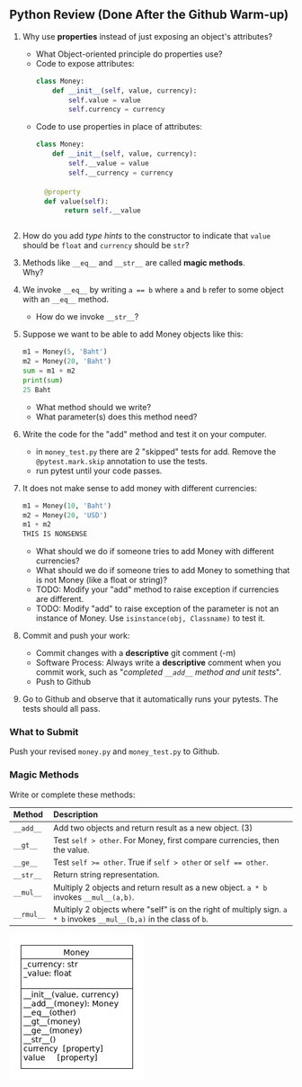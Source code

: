 ## Python Review (Done After the Github Warm-up)

1. Why use **properties** instead of just exposing an object's attributes?
   - What Object-oriented principle do properties use?
   - Code to expose attributes:
     ```python
     class Money:
         def __init__(self, value, currency):
             self.value = value
             self.currency = currency
     ```
   - Code to use properties in place of attributes: 
     ```python
     class Money:
         def __init__(self, value, currency):
             self.__value = value
             self.__currency = currency
    
       @property
       def value(self):
            return self.__value
    ```

2. How do you add *type hints* to the constructor to indicate that
   `value` should be `float` and `currency` should be `str`?

3. Methods like `__eq__` and `__str__` are called **magic methods**.    
   Why?

4. We invoke `__eq__` by writing `a == b` where `a` and `b` refer to some object with an `__eq__` method.
   - How do we invoke `__str__`?

5. Suppose we want to be able to add Money objects like this:
   ```python
   m1 = Money(5, 'Baht')
   m2 = Money(20, 'Baht')
   sum = m1 + m2
   print(sum)
   25 Baht
   ```
   - What method should we write? 
   - What parameter(s) does this method need?

6. Write the code for the "add" method and test it on your computer. 
   - in `money_test.py` there are 2 "skipped" tests for add.  Remove the `@pytest.mark.skip` annotation to use the tests.
   - run pytest until your code passes. 

7. It does not make sense to add money with different currencies:
   ```python
   m1 = Money(10, 'Baht')
   m2 = Money(20, 'USD')
   m1 + m2
   THIS IS NONSENSE
   ```
   - What should we do if someone tries to add Money with different currencies?
   - What should we do if someone tries to add Money to something that is not Money (like a float or string)?
   - TODO: Modify your "add" method to raise exception if currencies are different.
   - TODO: Modify "add" to raise exception of the parameter is not an instance of Money. Use `isinstance(obj, Classname)` to test it.

8. Commit and push your work:
   - Commit changes with a **descriptive** git comment (-m)
   - Software Process: Always write a **descriptive** comment when you commit work, such as "*completed `__add__` method and unit tests*".
   - Push to Github

9. Go to Github and observe that it automatically runs your pytests.  The tests should all pass.


### What to Submit

Push your revised `money.py` and `money_test.py` to Github.


### Magic Methods


Write or complete these methods:

| Method      | Description                   |
|:------------|:------------------------------|
| `__add__`   | Add two objects and return result as a new object. (3) |
| `__gt__`    | Test `self > other`. For Money, first compare currencies, then the value. |
| `__ge__`    | Test `self >= other`. True if `self > other` or `self == other`. |
| `__str__`   | Return string representation. |
| `__mul__`   | Multiply 2 objects and return result as a new object. `a * b` invokes `__mul__(a,b)`. |
| `__rmul__`  | Multiply 2 objects where "self" is on the right of multiply sign. `a * b` invokes `__mul__(b,a)` in the class of `b`. |



![Money UML class diagram](../../images/money2.png)